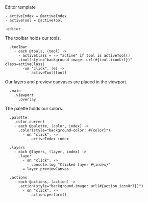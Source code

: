 Editor template

    - activeIndex = @activeIndex
    - activeTool = @activeTool

    .editor

The toolbar holds our tools.

      .toolbar
        - each @tools, (tool) ->
          - activeClass = -> "active" if tool is activeTool()
          .tool(style="background-image: url(#{tool.iconUrl})" class=activeClass)
            -on "click", (e) ->
              - activeTool(tool)

Our layers and preview canvases are placed in the viewport.

      .main
        .viewport
          .overlay

The palette holds our colors.

      .palette
        .color.current
        - each @palette, (color, index) ->
          .color(style="background-color: #{color}")
            - on "click", ->
              - activeIndex index

      .layers
        - each @layers, (layer, index) ->
          .layer
            - on "click", ->
              - console.log "Clicked layer #{index}"
            = layer.previewCanvas

      .actions
        - each @actions, (action) ->
          .action(style="background-image: url(#{action.iconUrl})")
            - on "click", ->
              - action.perform()
